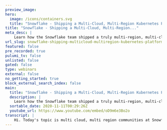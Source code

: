 ```yaml
---
preview_image:
hero:
  image: /icons/containers.svg
  title: "Snowflake - Shipping a Multi-Cloud, Multi-Region Kubernetes Platform | CES 2020"
title: "Snowflake - Shipping a Multi-Cloud, Multi-Region..."
meta_desc: |
    Learn how the Snowflake team shipped a truly multi-region, multi-cloud, global-scale service in a few months using Kubernetes.
url_slug: snowflake-shipping-multicloud-multiregion-kubernetes-platform-ces-2020
featured: false
pre_recorded: true
pulumi_tv: false
unlisted: false
gated: false
type: webinars
external: false
no_getting_started: true
block_external_search_index: false
main:
  title: "Snowflake - Shipping a Multi-Cloud, Multi-Region Kubernetes Platform | CES 2020"
  description: |
    Learn how the Snowflake team shipped a truly multi-region, multi-cloud, global-scale service in a few months using Kubernetes.
  sortable_date: 2020-11-11T00:29:26Z
  youtube_url: https://www.youtube.com/embed/oD9m6e3Bo2o
transcript: |
    Hi. Today's topic is multi cloud, multi region communities at Snowflake. My name is Raman Hariharan. I'm the director of cloud platform engineering here at Snowflake. Uh We at Snowflake are building a, a cloud data platform to break down data silos and enabling uh data collaboration capabilities while leveraging the near endless performance and scale of the club. The experience I'm gonna talk about is one of the flagship products that people were working on at the beginning of the year. The solution itself was developed on top of cities for a lot of, you know, reasons. It's it's becoming the de facto uh platform for developing containerized applications uh and which in turn allows for faster innovation and roll out across different cloud providers. The challenge uh me and my team faced at the beginning of the year as we were looking for a new tool was we needed a solution that can build deploy, manage communities, you know, clusters at scale right across different cloud providers and 20 plus regions worldwide. This was a problem that's not easily solved and probably limited to only the cloud providers. The traditional approach for solving this problem uh did not work for us. We are a software engineering organization. So the tool that we were looking for wanted was they had to meet some certain key criteria. One of them being, you know, it had to uh support our standard programming language, which was gola we wanted the ability to kind of treat our infrastructure as code, have testing capabilities and make it seamlessly integrate into our C pipelines. So we also were faced with a very aggressive deadline. So from we were innovating rapidly. So we had just three months on one end, we were supporting the product and efforts in terms of rapidly reading and developing uh you know, the the prototypes and iterating through it. On the other end, we had to actually think about rolling it out at scale. Um And that's where we're looking for a tool that could actually help solve our challenges at this time. I'm gonna hand it off to my colleague Joni, who's gonna talk more about our journey and how we leverage, you know, Pulumi to solve our objectives. Yeah. Thanks Ramen. Um I'm Jonas. I'm a software engineer here at Snowflake. Um Before that I worked at IBM and Mercedes Benz R and B. Um My primary area of focus is infrastructure and automation. So as Raman mentioned, let's dive into the solution overview a little bit. This is the high level architecture of how we were setting up our new infrastructure co located um to regional sofa deployments as we can see, we have AWS Azure and TCP S and max providers with multi regional deployments and each of them has a deployment. What are the components that constitutes our solution and how we were able to embark on this journey in the first place as no fake values, customer security. We had to really look into private networking with strict and English controls. Uh for that, we use security groups, calico and to we use postscript for our two major applications which is no site and data exchange. This is what you see when you go to app dot dot com. For mission critical infrastructure, we want to make sure we have good monitoring components in place for that. We use telegraph and wave from all of our application marks, make their way into blob storage accounts on the respective top providers and are then imported into our internal deployment which helps our developers to trace issues and look at certain events. On top of that, we want to make sure that all of our developers have a unified experience accessing all these deployments for which we use teleport. In order to have a seamless deployment in place, we use a GTOs workflow using RU CD that takes care of deploying our manifest off of a GIT branch and ensures that the state is reconciled at all times. Now, let's dive a little bit into how an actual single regional deployment looks like. I know it's a lot to unpack here. But bear with me, we have two public law balances. One is for ARGO CD that is used by our developers to actually access Argo and get a glimpse into how the application state looks like for our customers. We have a public law balancer for which traffic is directed to the respective applications we use for MT MS. And we have a layer network security model in place where we have security groups on the CP CS, we have calico rules for strict controls and still for service to service, communication and authorization policies. This is all done in a multi a fashion where if a certain note goes down, you can make sure that the application stays responsive. On top of that, we do have the post they never applied to it. Now, let's look into the networking architecture a bit more and how we ensure that there's connectivity to the existing snow deployments as mentioned before. Snow fake focus on security is high. So we need to make sure that the traffic does not traverse the internet. We started out with having a big co located VPC that uses VPC ping to the regional deployments using an internal opera on the side. And a core VPC that hosts shared services for monitoring. We use Telegraph as a data set running on each note forwarding stats the metrics to wavefront proxy which end up in wavefront. Ron really is our view into what's happening life in over 30 classes. Today, we do use ping them for our time checks. So we get alerted on that and we pay for incident response for logging. We use fluent D as a Damon said on each note that tails the logs and forwards them to the respective storage location based on the cluster. So for Aws, our logs go to S3 and for Azure, they go to Azure block down here, you see a small glimpse of our snowflake U I and how our developers are able to retrieve the logs. So now let's talk about how we were able to manage all these deployments and how we were able to create reliable and repeat of automation. Our infrastructure deployments, we use Pulumi, all of our platform components reside in git, we use a city that is met that is managed by it, clusters, logging, monitoring components and a bunch of custom controllers that helps us automating even further in these repos, a mix of customized resources and help shots reside a city reconciles the state that is based on you. Our internal customers have their own reports where they host their application manifests. Let's look how the deployment pipeline helps our developers to get the applications deployed. We have a developer pushing a commit to get and the specific branch of that application is picked up by A CD I CD. Then goes ahead and deploys all the application components into the respective customers name space the classes itself are deployed by Pulumi. Now, let's have a look at a small demo of how that could look like using Pulumi. What I'm about to show you is a setup that uses micros stacks to separate infrastructure layers from each other. So they can evolve independently. Similar to the notion of micro services. We also be using the next generation as a provider that has access to a broad and extensive list of A API S using the GO SDK. By using automation API, we are able to have an easy orchestration layer for stack updates across multiple stacks. We also make sure that we use a custom secret provider to keep our state secure using our own provider key. I switched over to my term here. So let me give you a quick overview of what the code does. We have two projects, network and cities network provides a shed layer of networking resources that are going to be used by Cobern. Let's have a look as it's customary for Azure. First, we create a resource group. Next, we create a virtual network as seen here was a Cyto annotation and the private IP space. We then go ahead and create a subnet as seen here that does not span the four V net. Last, we're gonna export certain properties that are needed by communities. Now let's switch over to and see how that looks. First, we create a stack reference to read off of the remote stack and retrieve the properties that we need for our cluster. We then go ahead and create an sh key pair that is needed to access the worker notes. And then we create a cluster. As you can see, we also limit the access to the API server to a certain IP which already shows the power of using a real programming image. We're calling another go function here. All that it is doing is retrieve the public IP of the host running it. We create an agent pole with three notes, create a user profile using 1 16 13. And lastly, we're going to export the coupon fake. So now let's look at the automation api what the automation API does is allow us to it go over stacks. First, we're going to retrieve the pass phrase that is going to be exported on the environment and then we dynamically create stacks and run, pulling me up. Lastly, we're going to export the cuc fake to write it out to the file system so we can interact with it. Let's see how that works. First, I got to export the past race and now I'm going to run my program just like any other program. As you can see, there are huge benefits to using this approach. We have static typing, we have ID support. If auto complete this is gonna take a while. All right, great. Our stack has been deployed now that we have validated access to the tests. Let's have a quick look at how it looks in the Azure portal. We created a research group, we have the cluster and the with our custom tags on it. So working with Pulumi helped us get to our goal fast. First, we were able to use a standardized language and framework. We have full ID E support that includes debugging. We have out of band operations such as making API calls. As we just see, we can use custom stack encryption to store secrets in the state. We have static typing and ultimately the type feedback loop that we had with the team over at Pulumi really helped us to get to our goal. Our team was also involved in design reviews for new features to Pulumi that will benefit the whole community. What's next? We hope to broadly adopt the automation API Once it gets out of alpha, we will set up C I systems to drive the automation even further. And ultimately, we're going to be putting cross guard policies in place right now. We're up and running in over 20 regions in a very short time span covering all major cloud providers. And we're super happy with the result. Thanks for watching my demo. Now, let's throw it back to Ramen. Thank you Jonas. So to summarize like we were uh very successful in the launch of the product and we are grading great adoption, uh you know, for the product and you know, I wanna just give a huge shout out to the Pulumi engineering and the support team who are a trusted partner along the way. Uh We couldn't have done it, you know, without them. And we feel like, you know, we just, just the start of the partnership and as we continue to innovate, you know, we, we're gonna continue to leverage, you know, the platform even greater possibilities. Thank you.
---
```

